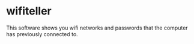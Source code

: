 # wifiteller
This software shows you wifi networks and passwords that the computer has previously connected to.

